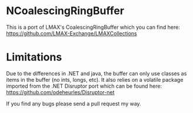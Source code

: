 NCoalescingRingBuffer
=====================
This is a port of LMAX's CoalescingRingBuffer which you can find here:
https://github.com/LMAX-Exchange/LMAXCollections

Limitations
===========
Due to the differences in .NET and java, the buffer can only use classes as items in the buffer (no ints, longs, etc). 
It also relies on a volatile package imported from the .NET Disruptor port which can be found here:
https://github.com/odeheurles/Disruptor-net

If you find any bugs please send a pull request my way.